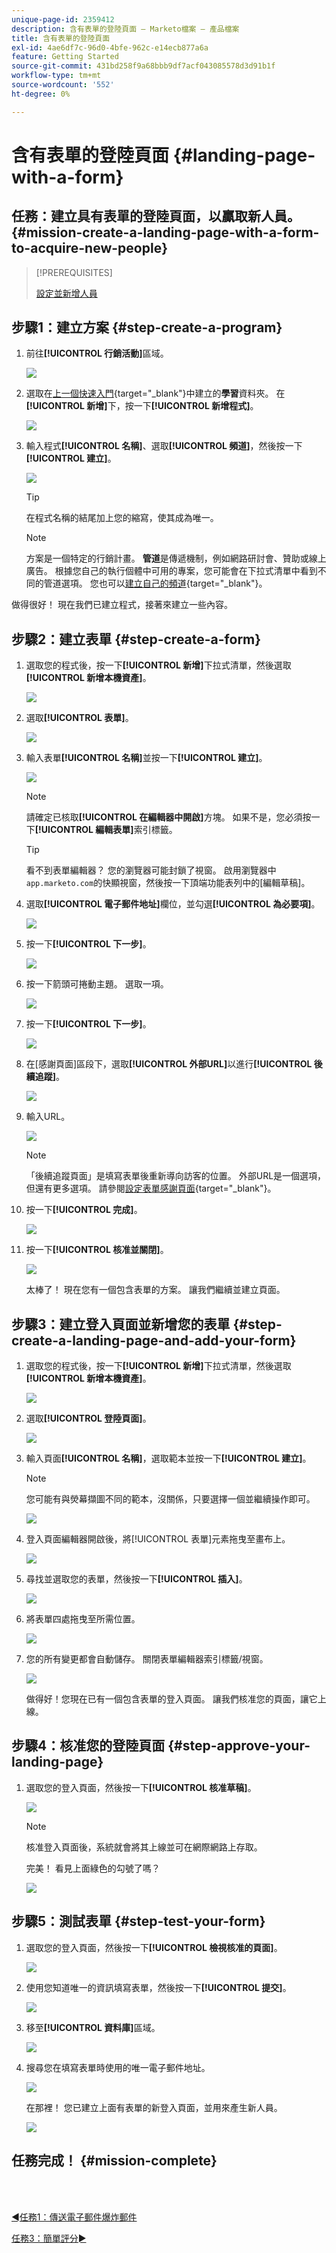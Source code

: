 ```yaml
---
unique-page-id: 2359412
description: 含有表單的登陸頁面 — Marketo檔案 — 產品檔案
title: 含有表單的登陸頁面
exl-id: 4ae6df7c-96d0-4bfe-962c-e14ecb877a6a
feature: Getting Started
source-git-commit: 431bd258f9a68bbb9df7acf043085578d3d91b1f
workflow-type: tm+mt
source-wordcount: '552'
ht-degree: 0%

---
```


# 含有表單的登陸頁面 {#landing-page-with-a-form}

## 任務：建立具有表單的登陸頁面，以贏取新人員。 {#mission-create-a-landing-page-with-a-form-to-acquire-new-people}

>[!PREREQUISITES]
>
>[設定並新增人員](/help/marketo/getting-started/quick-wins/get-set-up-and-add-a-person.md)

## 步驟1：建立方案 {#step-create-a-program}

1. 前往&#x200B;**[!UICONTROL 行銷活動]**&#x200B;區域。

   ![](assets/landing-page-with-a-form-1.png)

1. 選取在[上一個快速入門](/help/marketo/getting-started/quick-wins/send-an-email.md){target="_blank"}中建立的&#x200B;**學習**&#x200B;資料夾。 在&#x200B;**[!UICONTROL 新增]**&#x200B;下，按一下&#x200B;**[!UICONTROL 新增程式]**。

   ![](assets/landing-page-with-a-form-2.png)

1. 輸入程式&#x200B;**[!UICONTROL 名稱]**、選取&#x200B;**[!UICONTROL 頻道]**，然後按一下&#x200B;**[!UICONTROL 建立]**。

   ![](assets/landing-page-with-a-form-3.png)

   >[!TIP]
   >
   >在程式名稱的結尾加上您的縮寫，使其成為唯一。

   >[!NOTE]
   >
   >方案是一個特定的行銷計畫。 **管道**&#x200B;是傳遞機制，例如網路研討會、贊助或線上廣告。 根據您自己的執行個體中可用的專案，您可能會在下拉式清單中看到不同的管道選項。 您也可以[建立自己的頻道](/help/marketo/product-docs/administration/tags/create-a-program-channel.md){target="_blank"}。

做得很好！ 現在我們已建立程式，接著來建立一些內容。

## 步驟2：建立表單 {#step-create-a-form}

1. 選取您的程式後，按一下&#x200B;**[!UICONTROL 新增]**&#x200B;下拉式清單，然後選取&#x200B;**[!UICONTROL 新增本機資產]**。

   ![](assets/landing-page-with-a-form-4.png)

1. 選取&#x200B;**[!UICONTROL 表單]**。

   ![](assets/landing-page-with-a-form-5.png)

1. 輸入表單&#x200B;**[!UICONTROL 名稱]**&#x200B;並按一下&#x200B;**[!UICONTROL 建立]**。

   ![](assets/landing-page-with-a-form-6.png)

   >[!NOTE]
   >
   >請確定已核取&#x200B;**[!UICONTROL 在編輯器中開啟]**&#x200B;方塊。 如果不是，您必須按一下&#x200B;**[!UICONTROL 編輯表單]**&#x200B;索引標籤。

   >[!TIP]
   >
   >看不到表單編輯器？ 您的瀏覽器可能封鎖了視窗。 啟用瀏覽器中`app.marketo.com`的快顯視窗，然後按一下頂端功能表列中的[編輯草稿]。

1. 選取&#x200B;**[!UICONTROL 電子郵件地址]**&#x200B;欄位，並勾選&#x200B;**[!UICONTROL 為必要項]**。

   ![](assets/landing-page-with-a-form-7.png)

1. 按一下&#x200B;**[!UICONTROL 下一步]**。

   ![](assets/landing-page-with-a-form-8.png)

1. 按一下箭頭可捲動主題。 選取一項。

   ![](assets/landing-page-with-a-form-9.png)

1. 按一下&#x200B;**[!UICONTROL 下一步]**。

   ![](assets/landing-page-with-a-form-10.png)

1. 在[感謝頁面]區段下，選取&#x200B;**[!UICONTROL 外部URL]**&#x200B;以進行&#x200B;**[!UICONTROL 後續追蹤]**。

   ![](assets/landing-page-with-a-form-11.png)

1. 輸入URL。

   ![](assets/landing-page-with-a-form-12.png)

   >[!NOTE]
   >
   >「後續追蹤頁面」是填寫表單後重新導向訪客的位置。 外部URL是一個選項，但還有更多選項。 請參閱[設定表單感謝頁面](/help/marketo/product-docs/demand-generation/forms/creating-a-form/set-a-form-thank-you-page.md){target="_blank"}。

1. 按一下&#x200B;**[!UICONTROL 完成]**。

   ![](assets/landing-page-with-a-form-13.png)

1. 按一下&#x200B;**[!UICONTROL 核准並關閉]**。

   ![](assets/landing-page-with-a-form-14.png)

   太棒了！ 現在您有一個包含表單的方案。 讓我們繼續並建立頁面。

## 步驟3：建立登入頁面並新增您的表單 {#step-create-a-landing-page-and-add-your-form}

1. 選取您的程式後，按一下&#x200B;**[!UICONTROL 新增]**&#x200B;下拉式清單，然後選取&#x200B;**[!UICONTROL 新增本機資產]**。

   ![](assets/landing-page-with-a-form-15.png)

1. 選取&#x200B;**[!UICONTROL 登陸頁面]**。

   ![](assets/landing-page-with-a-form-16.png)

1. 輸入頁面&#x200B;**[!UICONTROL 名稱]**，選取範本並按一下&#x200B;**[!UICONTROL 建立]**。

   >[!NOTE]
   >
   >您可能有與熒幕擷圖不同的範本，沒關係，只要選擇一個並繼續操作即可。

   ![](assets/landing-page-with-a-form-17.png)

1. 登入頁面編輯器開啟後，將[!UICONTROL 表單]元素拖曳至畫布上。

   ![](assets/landing-page-with-a-form-18.png)

1. 尋找並選取您的表單，然後按一下&#x200B;**[!UICONTROL 插入]**。

   ![](assets/landing-page-with-a-form-19.png)

1. 將表單四處拖曳至所需位置。

   ![](assets/landing-page-with-a-form-20.png)

1. 您的所有變更都會自動儲存。 關閉表單編輯器索引標籤/視窗。

   ![](assets/landing-page-with-a-form-21.png)

   做得好！您現在已有一個包含表單的登入頁面。 讓我們核准您的頁面，讓它上線。

## 步驟4：核准您的登陸頁面 {#step-approve-your-landing-page}

1. 選取您的登入頁面，然後按一下&#x200B;**[!UICONTROL 核准草稿]**。

   ![](assets/landing-page-with-a-form-22.png)

   >[!NOTE]
   >
   >核准登入頁面後，系統就會將其上線並可在網際網路上存取。

   完美！ 看見上面綠色的勾號了嗎？

   ![](assets/landing-page-with-a-form-23.png)

## 步驟5：測試表單 {#step-test-your-form}

1. 選取您的登入頁面，然後按一下&#x200B;**[!UICONTROL 檢視核准的頁面]**。

   ![](assets/landing-page-with-a-form-24.png)

1. 使用您知道唯一的資訊填寫表單，然後按一下&#x200B;**[!UICONTROL 提交]**。

   ![](assets/landing-page-with-a-form-25.png)

1. 移至&#x200B;**[!UICONTROL 資料庫]**&#x200B;區域。

   ![](assets/landing-page-with-a-form-26.png)

1. 搜尋您在填寫表單時使用的唯一電子郵件地址。

   ![](assets/landing-page-with-a-form-27.png)

   在那裡！ 您已建立上面有表單的新登入頁面，並用來產生新人員。

   ![](assets/landing-page-with-a-form-28.png)

## 任務完成！ {#mission-complete}

<br> 

[◄任務1：傳送電子郵件爆炸郵件](/help/marketo/getting-started/quick-wins/send-an-email.md)

[任務3：簡單評分►](/help/marketo/getting-started/quick-wins/simple-scoring.md)
